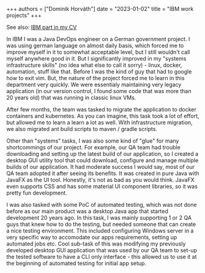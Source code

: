 +++
authors = ["Dominik Horváth"]
date = "2023-01-02"
title = "IBM work projects"
+++

See also: [IBM part in my CV](/personal-page/cv/#ibm-slovakia---devops-engineer)

In IBM I was a Java DevOps engineer on a German government project. I was using german language on almost daily basis, which forced me to improve myself in it to somewhat acceptable level, but I still wouldn't call myself anywhere good in it. But I significantly improved in my "systems infrastructure skills" (no idea what else to call it sorry) - linux, docker, automation, stuff like that. Before I was the kind of guy that had to google how to exit vim. But, the nature of the project forced me to learn in this department very quickly. We were essentialy maintaining very legacy application (in our version control, I found some code that was more than 20 years old) that was running in classic linux VMs. 

After few months, the team was tasked to migrate the application to docker containers and kubernetes. As you can imagine, this task took a lot of effort, but allowed me to learn a learn a lot as well. With infrastructure migration, we also migrated ant build scripts to maven / gradle scripts.

Other than "systems" tasks, I was also some kind of "glue" for many shortcommings of our project. For example, our QA team had trouble downloading and setting up the latest build of our application, so I created a desktop GUI utility tool that could download, configure and manage multiple builds of our application. It had moderate success I would say, most of our QA team adopted it after seeing its benefits. It was created in pure Java with JavaFX as the UI tool. Honestly, it's not as bad as you would think. JavaFX even supports CSS and has some material UI component libraries, so it was pretty fun development.

I was also tasked with some PoC of automated testing, which was not done before as our main product was a desktop Java app that started development 20 years ago. In this task, I was mainly supporting 1 or 2 QA guys that knew how to do the testing, but needed someone that can create a nice testing environment. This included configuring Windows server in a very specific way to accomodate our apps requirements, setting up automated jobs etc. Cool sub-task of this was modifying my previously developed desktop GUI application that was used by our QA team to set-up the tested software to have a CLI only interface - this allowed us to use it at the beginning of automated testing for initial app setup.